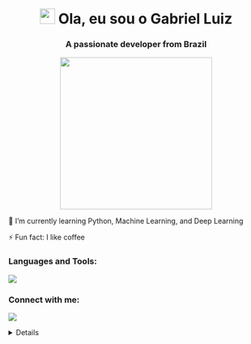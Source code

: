 <h1 align="center"><img src="https://raw.githubusercontent.com/MartinHeinz/MartinHeinz/master/wave.gif" width="30px">
    Ola, eu sou o Gabriel Luiz</h1>
<h3 align="center">A passionate developer from Brazil</h3>
<p align="center">
    <img src="https://miro.medium.com/v2/resize:fit:1400/0*C-cPP9D2MIyeexAT.gif" width="300px">
</p>
<p align="left">🌱 I’m currently learning Python, Machine Learning, and Deep Learning</p>
<p align="left">⚡ Fun fact: I like coffee</p>

<h3 align="left">Languages and Tools:</h3>
<p align="left">
    <a href="https://skillicons.dev">
        <img src="https://skillicons.dev/icons?i=html,css,js,ts,c,php,react,nodejs,python" />
    </a> 
</p>
<h3 align="left">Connect with me:</h3>
<p align="left">
    <a href="https://www.linkedin.com/in/gabriel-luiz-gomes-4549b4232/">
        <img src="https://skillicons.dev/icons?i=linkedin" />
    </a>
</p>
<details>
    <p align="center">
        <a href=""> 
            <img src="https://github-readme-stats-sigma-five.vercel.app/api/top-langs/?username=GabrielL915&theme=react&hide_border=true"></img>
        </a>
    </p>

</details>
